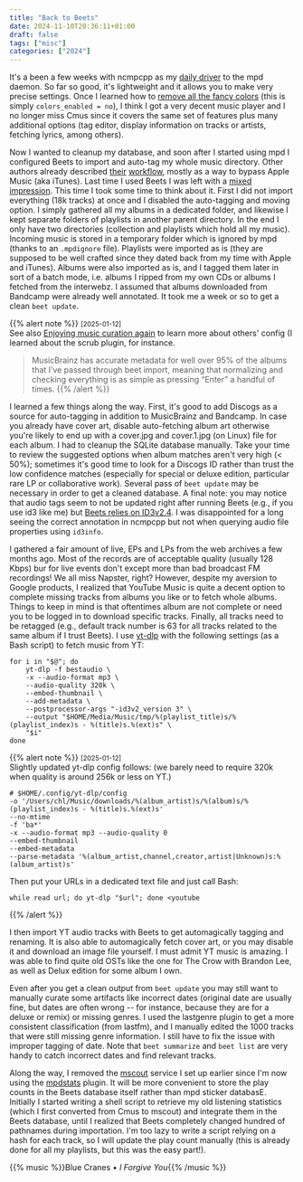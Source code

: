 ```yaml
---
title: "Back to Beets"
date: 2024-11-10T20:36:11+01:00
draft: false
tags: ["misc"]
categories: ["2024"]
---
```


It's a been a few weeks with ncmpcpp as my [daily driver](/post/mpd-and-ncmpcpp/) to the mpd daemon. So far so good, it's lightweight and it allows you to make very precise settings. Once I learned how to [remove all the fancy colors](/micro/2024-10-29-18-16-40/) (this is simply `colors_enabled = no`), I think I got a very decent music player and I no longer miss Cmus since it covers the same set of features plus many additional options (tag editor, display information on tracks or artists, fetching lyrics, among others).

Now I wanted to cleanup my database, and soon after I started using mpd I configured Beets to import and auto-tag my whole music directory. Other authors already described [their](https://whine.fr/beets-mpd-ncmpcpp/) [workflow](https://ssrubin.com/posts/music-library-with-mpd-ncmpcpp-beets.html), mostly as a way to bypass Apple Music (aka iTunes). Last time I used Beets I was left with a [mixed impression](/post/auto-tagging-my-music/#beets). This time I took some time to think about it. First I did not import everything (18k tracks) at once and I disabled the auto-tagging and moving option. I simply gathered all my albums in a dedicated folder, and likewise I kept separate folders of playlists in another parent directory. In the end I only have two directories (collection and playlists which hold all my music). Incoming music is stored in a temporary folder which is ignored by mpd (thanks to an `.mpdignore` file). Playlists were imported as is (they are supposed to be well crafted since they dated back from my time with Apple and iTunes). Albums were also imported as is, and I tagged them later in sort of a batch mode, i.e. albums I ripped from my own CDs or albums I fetched from the interwebz. I assumed that albums downloaded from Bandcamp were already well annotated. It took me a week or so to get a clean `beet update`.

{{% alert note %}}
<small>[2025-01-12]</small><br>
See also [Enjoying music curation again](https://blog.yossarian.net/2022/02/21/Enjoying-music-curation-again) to learn more about others' config (I learned about the scrub plugin, for instance.

> MusicBrainz has accurate metadata for well over 95% of the albums that I’ve passed through beet import, meaning that normalizing and checking everything is as simple as pressing “Enter” a handful of times.
{{% /alert %}}

I learned a few things along the way. First, it's good to add Discogs as a source for auto-tagging in addition to MusicBrainz and Bandcamp. In case you already have cover art, disable auto-fetching album art otherwise you're likely to end up with a cover.jpg and cover.1.jpg (on Linux) file for each album. I had to cleanup the SQLite database manually. Take your time to review the suggested options when album matches aren't very high (< 50%); sometimes it's good time to look for a Discogs ID rather than trust the low confidence matches (especially for special or deluxe edition, particular rare LP or collaborative work). Several pass of `beet update` may be necessary in order to get a cleaned database. A final note: you may notice that audio tags seem to not be updated right after running Beets (e.g., if you use id3 like me) but [Beets relies on ID3v2.4](https://docs.beets.io/en/latest/faq.html#not-change-my-id3-tags). I was disappointed for a long seeing the correct annotation in ncmpcpp but not when querying audio file properties using `id3info`.

I gathered a fair amount of live, EPs and LPs from the web archives a few months ago. Most of the records are of acceptable quality (usually 128 Kbps) bur for live events don't except more than bad broadcast FM recordings! We all miss Napster, right? However, despite my aversion to Google products, I realized that YouTube Music is quite a decent option to complete missing tracks from albums you like or to fetch whole albums. Things to keep in mind is that oftentimes album are not complete or need you to be logged in to download specific tracks. Finally, all tracks need to be retagged (e.g., default track number is 63 for all tracks related to the same album if I trust Beets). I use [yt-dlp](https://github.com/yt-dlp/yt-dlp) with the following settings (as a Bash script) to fetch music from YT:

```shell
for i in "$@"; do
    yt-dlp -f bestaudio \
	-x --audio-format mp3 \
	--audio-quality 320k \
	--embed-thumbnail \
	--add-metadata \
	--postprocessor-args "-id3v2_version 3" \
    --output "$HOME/Media/Music/tmp/%(playlist_title)s/%(playlist_index)s - %(title)s.%(ext)s" \
	"$i"
done
```

{{% alert note %}}
<small>[2025-01-12]</small><br>
Slightly updated yt-dlp config follows: (we barely need to require 320k when quality is around 256k or less on YT.)

```shell
# $HOME/.config/yt-dlp/config
-o '/Users/chl/Music/downloads/%(album_artist)s/%(album)s/%(playlist_index)s - %(title)s.%(ext)s'
--no-mtime
-f 'ba*'
-x --audio-format mp3 --audio-quality 0
--embed-thumbnail
--embed-metadata
--parse-metadata '%(album_artist,channel,creator,artist|Unknown)s:%(album_artist)s'
```

Then put your URLs in a dedicated text file and just call Bash:

```shell
while read url; do yt-dlp "$url"; done <youtube
```
{{% /alert %}}

I then import YT audio tracks with Beets to get automagically tagging and renaming. It is also able to automagically fetch cover art, or you may disable it and download an image file yourself. I must admit YT music is amazing. I was able to find quite old OSTs like the one for The Crow with Brandon Lee, as well as Delux edition for some album I own.

Even after you get a clean output from `beet update` you may still want to manually curate some artifacts like incorrect dates (original date are usually fine, but dates are often wrong -- for instance, because they are for a deluxe or remix) or missing genres. I used the lastgenre plugin to get a more consistent classification (from lastfm), and I manually edited the 1000 tracks that were still missing genre information. I still have to fix the issue with improper tagging of date. Note that `beet summarize` and `beet list` are very handy to catch incorrect dates and find relevant tracks.

Along the way, I removed the [mscout](https://github.com/hardfau1t/mscout) service I set up earlier since I'm now using the [mpdstats](https://docs.beets.io/en/stable/plugins/mpdstats.html) plugin. It will be more convenient to store the play counts in the Beets database itself rather than mpd sticker databasE. Initially I started writing a shell script to retrieve my old listening statistics (which I first converted from Cmus to mscout) and integrate them in the Beets database, until I realized that Beets completely changed hundred of pathnames during importation. I'm too lazy to write a script relying on a hash for each track, so I will update the play count manually (this is already done for all my playlists, but this was the easy part!).

{{% music %}}Blue Cranes • _I Forgive You_{{% /music %}}

